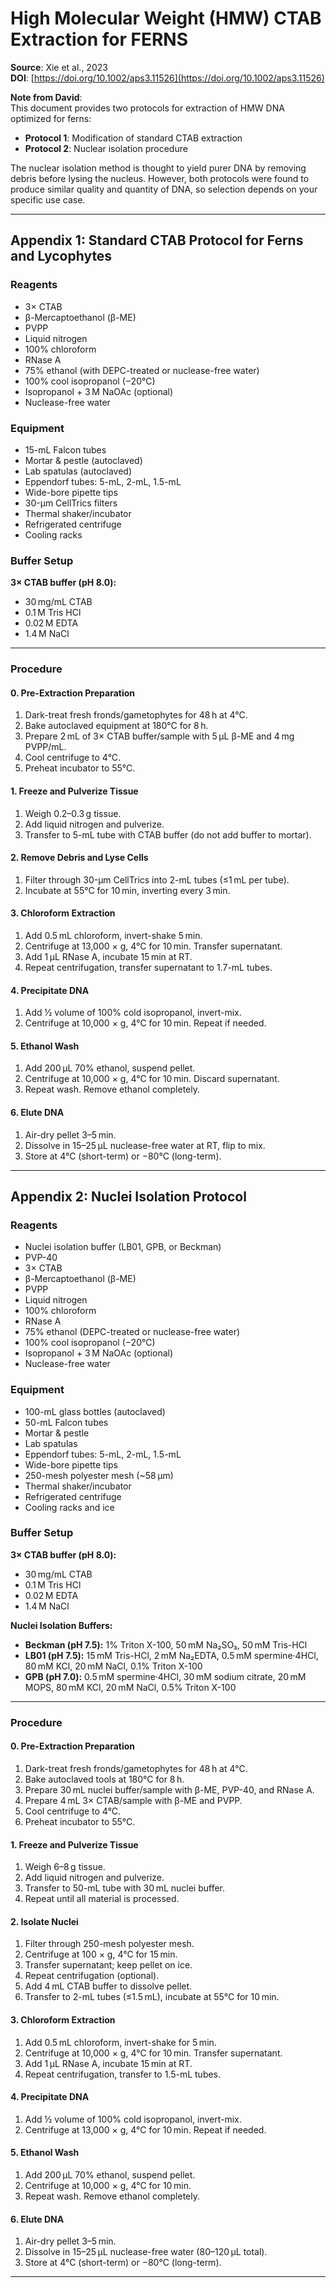 # High Molecular Weight (HMW) CTAB Extraction for FERNS

**Source**: Xie et al., 2023  
**DOI**: [https://doi.org/10.1002/aps3.11526](https://doi.org/10.1002/aps3.11526)

**Note from David**:  
This document provides two protocols for extraction of HMW DNA optimized for ferns:

- **Protocol 1**: Modification of standard CTAB extraction
- **Protocol 2**: Nuclear isolation procedure

The nuclear isolation method is thought to yield purer DNA by removing debris before lysing the nucleus. 
However, both protocols were found to produce similar quality and quantity of DNA, so selection depends on your specific use case.

---

## Appendix 1: Standard CTAB Protocol for Ferns and Lycophytes

### Reagents

- 3× CTAB
- β-Mercaptoethanol (β-ME)
- PVPP
- Liquid nitrogen
- 100% chloroform
- RNase A
- 75% ethanol (with DEPC-treated or nuclease-free water)
- 100% cool isopropanol (−20°C)
- Isopropanol + 3 M NaOAc (optional)
- Nuclease-free water

### Equipment

- 15-mL Falcon tubes
- Mortar & pestle (autoclaved)
- Lab spatulas (autoclaved)
- Eppendorf tubes: 5-mL, 2-mL, 1.5-mL
- Wide-bore pipette tips
- 30-µm CellTrics filters
- Thermal shaker/incubator
- Refrigerated centrifuge
- Cooling racks

### Buffer Setup

**3× CTAB buffer (pH 8.0):**

- 30 mg/mL CTAB
- 0.1 M Tris HCl
- 0.02 M EDTA
- 1.4 M NaCl

---

### Procedure

#### 0. Pre-Extraction Preparation

1. Dark-treat fresh fronds/gametophytes for 48 h at 4°C.
2. Bake autoclaved equipment at 180°C for 8 h.
3. Prepare 2 mL of 3× CTAB buffer/sample with 5 μL β-ME and 4 mg PVPP/mL.
4. Cool centrifuge to 4°C.
5. Preheat incubator to 55°C.

#### 1. Freeze and Pulverize Tissue

1. Weigh 0.2–0.3 g tissue.
2. Add liquid nitrogen and pulverize.
3. Transfer to 5-mL tube with CTAB buffer (do not add buffer to mortar).

#### 2. Remove Debris and Lyse Cells

1. Filter through 30-µm CellTrics into 2-mL tubes (≤1 mL per tube).
2. Incubate at 55°C for 10 min, inverting every 3 min.

#### 3. Chloroform Extraction

1. Add 0.5 mL chloroform, invert-shake 5 min.
2. Centrifuge at 13,000 × g, 4°C for 10 min. Transfer supernatant.
3. Add 1 µL RNase A, incubate 15 min at RT.
4. Repeat centrifugation, transfer supernatant to 1.7-mL tubes.

#### 4. Precipitate DNA

1. Add ½ volume of 100% cold isopropanol, invert-mix.
2. Centrifuge at 10,000 × g, 4°C for 10 min. Repeat if needed.

#### 5. Ethanol Wash

1. Add 200 µL 70% ethanol, suspend pellet.
2. Centrifuge at 10,000 × g, 4°C for 10 min. Discard supernatant.
3. Repeat wash. Remove ethanol completely.

#### 6. Elute DNA

1. Air-dry pellet 3–5 min.
2. Dissolve in 15–25 µL nuclease-free water at RT, flip to mix.
3. Store at 4°C (short-term) or −80°C (long-term).

---

## Appendix 2: Nuclei Isolation Protocol

### Reagents

- Nuclei isolation buffer (LB01, GPB, or Beckman)
- PVP-40
- 3× CTAB
- β-Mercaptoethanol (β-ME)
- PVPP
- Liquid nitrogen
- 100% chloroform
- RNase A
- 75% ethanol (DEPC-treated or nuclease-free water)
- 100% cool isopropanol (−20°C)
- Isopropanol + 3 M NaOAc (optional)
- Nuclease-free water

### Equipment

- 100-mL glass bottles (autoclaved)
- 50-mL Falcon tubes
- Mortar & pestle
- Lab spatulas
- Eppendorf tubes: 5-mL, 2-mL, 1.5-mL
- Wide-bore pipette tips
- 250-mesh polyester mesh (~58 µm)
- Thermal shaker/incubator
- Refrigerated centrifuge
- Cooling racks and ice

### Buffer Setup

**3× CTAB buffer (pH 8.0):**

- 30 mg/mL CTAB  
- 0.1 M Tris HCl  
- 0.02 M EDTA  
- 1.4 M NaCl  

**Nuclei Isolation Buffers:**

- **Beckman (pH 7.5):** 1% Triton X-100, 50 mM Na₂SO₃, 50 mM Tris-HCl  
- **LB01 (pH 7.5):** 15 mM Tris-HCl, 2 mM Na₂EDTA, 0.5 mM spermine·4HCl, 80 mM KCl, 20 mM NaCl, 0.1% Triton X-100  
- **GPB (pH 7.0):** 0.5 mM spermine·4HCl, 30 mM sodium citrate, 20 mM MOPS, 80 mM KCl, 20 mM NaCl, 0.5% Triton X-100

---

### Procedure

#### 0. Pre-Extraction Preparation

1. Dark-treat fresh fronds/gametophytes for 48 h at 4°C.
2. Bake autoclaved tools at 180°C for 8 h.
3. Prepare 30 mL nuclei buffer/sample with β-ME, PVP-40, and RNase A.
4. Prepare 4 mL 3× CTAB/sample with β-ME and PVPP.
5. Cool centrifuge to 4°C.
6. Preheat incubator to 55°C.

#### 1. Freeze and Pulverize Tissue

1. Weigh 6–8 g tissue.
2. Add liquid nitrogen and pulverize.
3. Transfer to 50-mL tube with 30 mL nuclei buffer.
4. Repeat until all material is processed.

#### 2. Isolate Nuclei

1. Filter through 250-mesh polyester mesh.
2. Centrifuge at 100 × g, 4°C for 15 min.
3. Transfer supernatant; keep pellet on ice.
4. Repeat centrifugation (optional).
5. Add 4 mL CTAB buffer to dissolve pellet.
6. Transfer to 2-mL tubes (≤1.5 mL), incubate at 55°C for 10 min.

#### 3. Chloroform Extraction

1. Add 0.5 mL chloroform, invert-shake for 5 min.
2. Centrifuge at 10,000 × g, 4°C for 10 min. Transfer supernatant.
3. Add 1 µL RNase A, incubate 15 min at RT.
4. Repeat centrifugation, transfer to 1.5-mL tubes.

#### 4. Precipitate DNA

1. Add ½ volume of 100% cold isopropanol, invert-mix.
2. Centrifuge at 13,000 × g, 4°C for 10 min. Repeat if needed.

#### 5. Ethanol Wash

1. Add 200 µL 70% ethanol, suspend pellet.
2. Centrifuge at 10,000 × g, 4°C for 10 min.
3. Repeat wash. Remove ethanol completely.

#### 6. Elute DNA

1. Air-dry pellet 3–5 min.
2. Dissolve in 15–25 µL nuclease-free water (80–120 µL total).
3. Store at 4°C (short-term) or −80°C (long-term).

---
